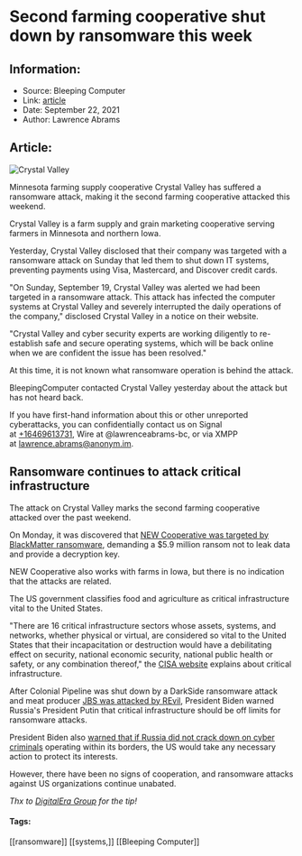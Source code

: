 # Second farming cooperative shut down by ransomware this week
### 

## Information:
+ Source: Bleeping Computer
+ Link: [article](https://www.bleepingcomputer.com/news/security/second-farming-cooperative-shut-down-by-ransomware-this-week/)
+ Date: September 22, 2021
+ Author: Lawrence Abrams


## Article:
![Crystal Valley](https://www.bleepstatic.com/content/hl-images/2021/09/22/Cristal_Valley.jpg)


Minnesota farming supply cooperative Crystal Valley has suffered a ransomware attack, making it the second farming cooperative attacked this weekend.


Crystal Valley is a farm supply and grain marketing cooperative serving farmers in Minnesota and northern Iowa.


Yesterday, Crystal Valley disclosed that their company was targeted with a ransomware attack on Sunday that led them to shut down IT systems, preventing payments using Visa, Mastercard, and Discover credit cards.


"On Sunday, September 19, Crystal Valley was alerted we had been targeted in a ransomware attack. This attack has infected the computer systems at Crystal Valley and severely interrupted the daily operations of the company," disclosed Crystal Valley in a notice on their website.


"Crystal Valley and cyber security experts are working diligently to re-establish safe and secure operating systems, which will be back online when we are confident the issue has been resolved."


At this time, it is not known what ransomware operation is behind the attack.


BleepingComputer contacted Crystal Valley yesterday about the attack but has not heard back.


If you have first-hand information about this or other unreported cyberattacks, you can confidentially contact us on Signal at [+16469613731](tel:+16469613731), Wire at @lawrenceabrams-bc, or via XMPP at lawrence.abrams@anonym.im.


Ransomware continues to attack critical infrastructure
------------------------------------------------------


The attack on Crystal Valley marks the second farming cooperative attacked over the past weekend.


On Monday, it was discovered that [NEW Cooperative was targeted by BlackMatter ransomware](https://www.bleepingcomputer.com/news/security/us-farmer-cooperative-hit-by-59m-blackmatter-ransomware-attack/), demanding a $5.9 million ransom not to leak data and provide a decryption key.


NEW Cooperative also works with farms in Iowa, but there is no indication that the attacks are related.


The US government classifies food and agriculture as critical infrastructure vital to the United States.


"There are 16 critical infrastructure sectors whose assets, systems, and networks, whether physical or virtual, are considered so vital to the United States that their incapacitation or destruction would have a debilitating effect on security, national economic security, national public health or safety, or any combination thereof," the [CISA website](http://a%20web%20page%20on%20Cybersecurity%20and%20Infrastructure%20Security%20Agency's%20website.) explains about critical infrastructure.


After Colonial Pipeline was shut down by a DarkSide ransomware attack and meat producer [JBS was attacked by REvil](https://www.bleepingcomputer.com/news/security/food-giant-jbs-foods-shuts-down-production-after-cyberattack/), President Biden warned Russia's President Putin that critical infrastructure should be off limits for ransomware attacks.


President Biden also [warned that if Russia did not crack down on cyber criminals](https://www.bleepingcomputer.com/news/security/biden-asks-putin-to-crack-down-on-russian-based-ransomware-gangs/) operating within its borders, the US would take any necessary action to protect its interests.


However, there have been no signs of cooperation, and ransomware attacks against US organizations continue unabated.


*Thx to [DigitalEra Group](https://twitter.com/Digitaleragroup) for the tip!*




#### Tags:
[[ransomware]] [[systems,]] [[Bleeping Computer]]
